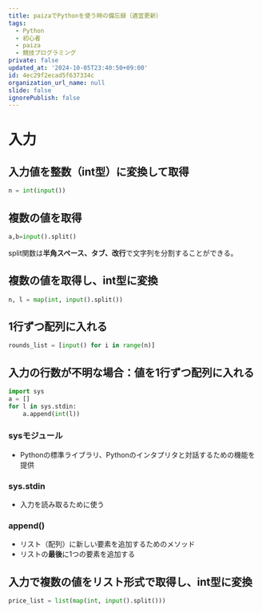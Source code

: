 ```yaml
---
title: paizaでPythonを使う時の備忘録（適宜更新）
tags:
  - Python
  - 初心者
  - paiza
  - 競技プログラミング
private: false
updated_at: '2024-10-05T23:40:50+09:00'
id: 4ec29f2ecad5f637334c
organization_url_name: null
slide: false
ignorePublish: false
---
```

# 入力
## 入力値を整数（int型）に変換して取得
```python
n = int(input())
```
## 複数の値を取得
```python
a,b=input().split()
```
split関数は**半角スペース、タブ、改行**で文字列を分割することができる。
## 複数の値を取得し、int型に変換
```python
n, l = map(int, input().split())
```
## 1行ずつ配列に入れる
```python
rounds_list = [input() for i in range(n)]
```
## 入力の行数が不明な場合：値を1行ずつ配列に入れる
```python
import sys
a = []
for l in sys.stdin:
    a.append(int(l))
```
### sysモジュール
- Pythonの標準ライブラリ、Pythonのインタプリタと対話するための機能を提供
### sys.stdin
- 入力を読み取るために使う
### append()
- リスト（配列）に新しい要素を追加するためのメソッド
- リストの**最後**に1つの要素を追加する
## 入力で複数の値をリスト形式で取得し、int型に変換
```python
price_list = list(map(int, input().split()))
```
